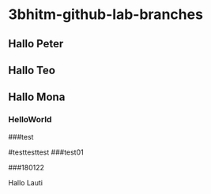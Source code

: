 # 3bhitm-github-lab-branches

## Hallo Peter 

## Hallo Teo
## Hallo Mona

### HelloWorld

###test

#testtesttest
###test01


###180122


Hallo Lauti 